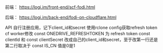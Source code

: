 前端：
https://logi.im/front-end/scf-fodi.html

后端：
https://logi.im/back-end/fodi-on-cloudflare.html

API
自行注册应用，记下client_id和secret
使用rclone config获取refresh token
cf worker修改 const ONEDRIVE_REFRESHTOKEN 为 refresh token
const clientId 和 const clientSecret 改成自己的client_id和secret，至于改第一行还是第二行取决于 const IS_CN 值是0是1
